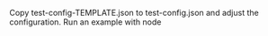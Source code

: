 Copy test-config-TEMPLATE.json to test-config.json and adjust the configuration.
Run an example with node <example>  
